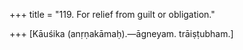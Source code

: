 +++
title = "119. For relief from guilt or obligation."

+++
[Kāuśika (anṛṇakāmaḥ).—āgneyam. trāiṣṭubham.]
